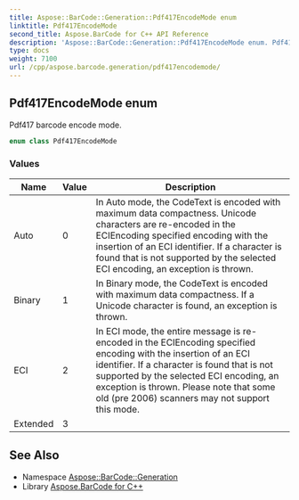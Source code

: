 ```yaml
---
title: Aspose::BarCode::Generation::Pdf417EncodeMode enum
linktitle: Pdf417EncodeMode
second_title: Aspose.BarCode for C++ API Reference
description: 'Aspose::BarCode::Generation::Pdf417EncodeMode enum. Pdf417 barcode encode mode in C++.'
type: docs
weight: 7100
url: /cpp/aspose.barcode.generation/pdf417encodemode/
---
```

## Pdf417EncodeMode enum


Pdf417 barcode encode mode.

```cpp
enum class Pdf417EncodeMode
```

### Values

| Name | Value | Description |
| --- | --- | --- |
| Auto | 0 | In Auto mode, the CodeText is encoded with maximum data compactness. Unicode characters are re-encoded in the ECIEncoding specified encoding with the insertion of an ECI identifier. If a character is found that is not supported by the selected ECI encoding, an exception is thrown. |
| Binary | 1 | In Binary mode, the CodeText is encoded with maximum data compactness. If a Unicode character is found, an exception is thrown. |
| ECI | 2 | In ECI mode, the entire message is re-encoded in the ECIEncoding specified encoding with the insertion of an ECI identifier. If a character is found that is not supported by the selected ECI encoding, an exception is thrown. Please note that some old (pre 2006) scanners may not support this mode. |
| Extended | 3 |  |

## See Also

* Namespace [Aspose::BarCode::Generation](../)
* Library [Aspose.BarCode for C++](../../)
